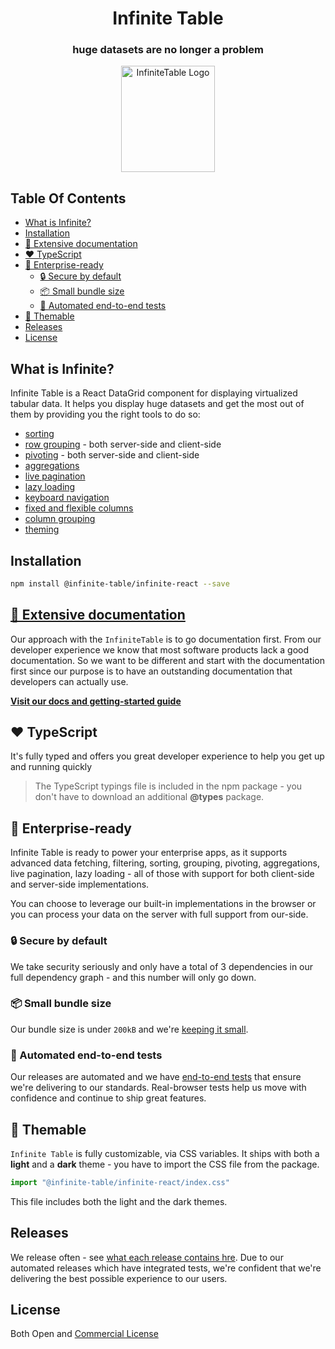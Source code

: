 
<div align="center">

<h1>
<b>Infinite Table</b>
</h1>
<h3> huge datasets are no longer a problem</h3>
  <a href="https://infinite-table.com">
    <img width="150px" height="170px" alt="InfiniteTable Logo" src="https://infinite-table.com/logo-infinite.svg">
  </a>

</div>

## Table Of Contents

<!-- START doctoc generated TOC please keep comment here to allow auto update -->
<!-- DON'T EDIT THIS SECTION, INSTEAD RE-RUN doctoc TO UPDATE -->

- [What is Infinite?](#what-is-infinite)
- [Installation](#installation)
- [📄 Extensive documentation](#-extensive-documentation)
- [❤️ TypeScript](#-typescript)
- [🏢 Enterprise-ready](#-enterprise-ready)
  - [🔒 Secure by default](#-secure-by-default)
  - [📦 Small bundle size](#-small-bundle-size)
  - [🧪 Automated end-to-end tests](#%F0%9F%A7%AA-automated-end-to-end-tests)
- [🎨 Themable](#-themable)
- [Releases](#releases)
- [License](#license)

<!-- END doctoc generated TOC please keep comment here to allow auto update -->


## What is Infinite?

Infinite Table is a React DataGrid component for displaying virtualized tabular data. It helps you display huge datasets and get the most out of them by providing you the right tools to do so: 

* [sorting](https://infinite-table.com/docs/latest/learn/working-with-data/sorting)
* [row grouping](https://infinite-table.com/docs/latest/learn/grouping-and-pivoting/grouping-rows) - both server-side and client-side
* [pivoting](https://infinite-table.com/docs/latest/learn/grouping-and-pivoting/pivoting) - both server-side and client-side
* [aggregations](https://infinite-table.com/docs/latest/learn/grouping-and-pivoting/grouping-rows#aggregations)
* [live pagination](https://infinite-table.com/docs/latest/learn/working-with-data/live-pagination)
* [lazy loading](https://infinite-table.com/docs/latest/learn/working-with-data/lazy-loading)
* [keyboard navigation](https://infinite-table.com/docs/latest/learn/keyboard-navigation/navigating-cells)
* [fixed and flexible columns](https://infinite-table.com/docs/latest/learn/columns/fixed-and-flexible-size)
* [column grouping](https://infinite-table.com/docs/latest/learn/column-groups)
* [theming](https://infinite-table.com/docs/latest/learn/theming)


## Installation

```bash
npm install @infinite-table/infinite-react --save
```

## [📄 Extensive documentation](https://infinite-table.com/docs)

Our approach with the `InfiniteTable` is to go documentation first. From our developer experience we know that most software products lack a good documentation. So we want to be different and start with the documentation first since our purpose is to have an outstanding documentation that developers can actually use.

**[Visit our docs and getting-started guide](https://infinite-table.com/docs)**

## ❤️ TypeScript

It's fully typed and offers you great developer experience to help you get up and running quickly

> The TypeScript typings file is included in the npm package - you don't have to download an additional **@types** package.

## 🏢 Enterprise-ready

Infinite Table is ready to power your enterprise apps, as it supports advanced data fetching, filtering, sorting, grouping, pivoting, aggregations, live pagination, lazy loading - all of those with support for both client-side and server-side implementations.

You can choose to leverage our built-in implementations in the browser or you can process your data on the server with full support from our-side.

### 🔒 Secure by default

We take security seriously and only have a total of 3 dependencies in our full dependency graph - and this number will only go down.

### 📦 Small bundle size

Our bundle size is under `200kB` and we're [keeping it small](https://bundlephobia.com/package/@infinite-table/infinite-react).

### 🧪 Automated end-to-end tests

Our releases are automated and we have [end-to-end tests](https://github.com/infinite-table/infinite-react/tree/master/source/examples/src/pages/tests) that ensure we're delivering to our standards. Real-browser tests help us move with confidence and continue to ship great features.


## 🎨 Themable

`Infinite Table` is fully customizable, via CSS variables. It ships with both a **light** and a **dark** theme - you have to import the CSS file from the package.

```js
import "@infinite-table/infinite-react/index.css"
```

This file includes both the light and the dark themes.

## Releases

We release often - see [what each release contains hre](https://infinite-table.com/docs/releases). Due to our automated releases which have integrated tests, we're confident that we're delivering the best possible experience to our users.

## License 

Both Open and [Commercial License](https://github.com/infinite-table/react-table/blob/master/source/LICENSE.md)